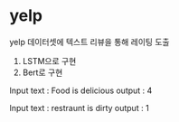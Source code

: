 # yelp

yelp 데이터셋에 텍스트 리뷰을 통해 레이팅 도출 

1. LSTM으로 구현
2. Bert로 구현


Input text : Food is delicious
output  : 4

Input text : restraunt is dirty
output : 1 
